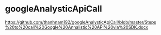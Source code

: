 # googleAnalysticApiCall
https://github.com/thanhnam192/googleAnalysticApiCall/blob/master/Steps%20to%20call%20Google%20Annalistic%20API%20via%20SDK.docx
